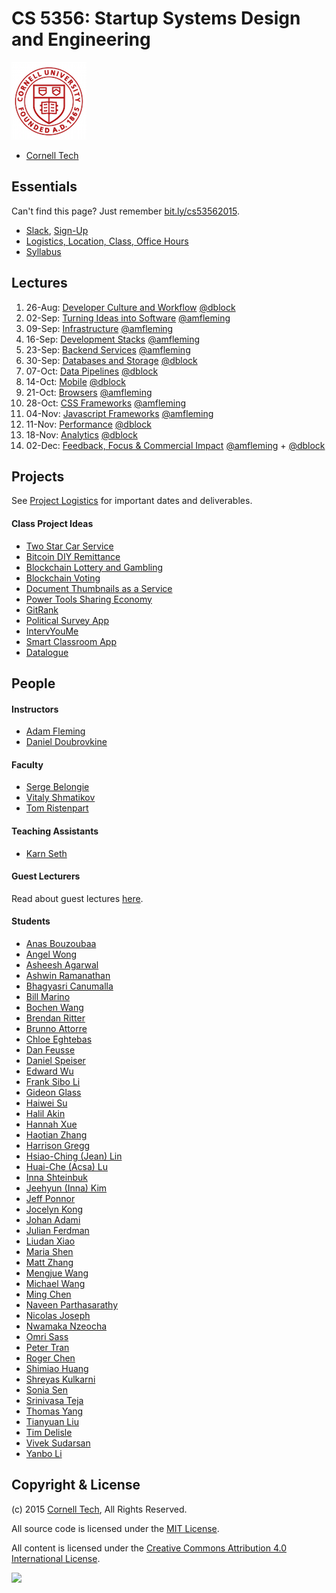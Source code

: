CS 5356: Startup Systems Design and Engineering
===============================================

![Cornell Tech](images/cornell-logo.png "Cornell Tech")

* [Cornell Tech](http://tech.cornell.edu)

Essentials
----------

Can't find this page? Just remember [bit.ly/cs53562015](http://bit.ly/cs53562015).

* [Slack](https://cornell-cs5356-2015.slack.com), [Sign-Up](https://cornell-cs5356-2015.slack.com/signup)
* [Logistics, Location, Class, Office Hours](course/logistics.md)
* [Syllabus](course/syllabus.md)

Lectures
--------

1.  26-Aug: [Developer Culture and Workflow](course/01-developer-culture-and-workflow.md)         [@dblock](/people/daniel-doubrovkine.md)
2.  02-Sep: [Turning Ideas into Software](course/02-turning-ideas-into-software.md)               [@amfleming](/people/adam-fleming.md)
3.  09-Sep: [Infrastructure](course/03-infrastructure.md)                                         [@amfleming](/people/adam-fleming.md)
4.  16-Sep: [Development Stacks](course/04-development-stacks.md)                                 [@amfleming](/people/adam-fleming.md)
5.  23-Sep: [Backend Services](course/05-backend-services.md)                                     [@amfleming](/people/adam-fleming.md)
6.  30-Sep: [Databases and Storage](course/06-databases-and-storage.md)                           [@dblock](/people/daniel-doubrovkine.md)
7.  07-Oct: [Data Pipelines](course/07-data-pipelines.md)                                         [@dblock](/people/daniel-doubrovkine.md)
8.  14-Oct: [Mobile](course/08-mobile.md)                                                         [@dblock](/people/daniel-doubrovkine.md)
9.  21-Oct: [Browsers](course/09-browsers.md)                                                     [@amfleming](/people/adam-fleming.md)
10. 28-Oct: [CSS Frameworks](course/10-css.md)                                                    [@amfleming](/people/adam-fleming.md)
11. 04-Nov: [Javascript Frameworks](course/11-javascript.md)                                      [@amfleming](/people/adam-fleming.md)
12. 11-Nov: [Performance](course/12-performance.md)                                               [@dblock](/people/daniel-doubrovkine.md)
13. 18-Nov: [Analytics](course/13-analytics.md)                                                   [@dblock](/people/daniel-doubrovkine.md)
14. 02-Dec: [Feedback, Focus & Commercial Impact](course/14-feedback-focus-commercial-impact.md)  [@amfleming](/people/adam-fleming.md) + [@dblock](/people/daniel-doubrovkine.md)

Projects
--------

See [Project Logistics](projects/logistics.md) for important dates and deliverables.

#### Class Project Ideas

* [Two Star Car Service](projects/two-star-car-service.md)
* [Bitcoin DIY Remittance](projects/bitcoin-diy-remittance.md)
* [Blockchain Lottery and Gambling](projects/blockchain-lottery-and-gambling.md)
* [Blockchain Voting](projects/blockchain-voting.md)
* [Document Thumbnails as a Service](projects/document-thumbnails-as-a-service.md)
* [Power Tools Sharing Economy](projects/power-tools-sharing.md)
* [GitRank](projects/gitrank.md)
* [Political Survey App](projects/political-survey-app.md)
* [IntervYouMe](projects/intervyoume.md)
* [Smart Classroom App](projects/smart-classroom.md)
* [Datalogue](projects/datalogue.md)

People
------

#### Instructors

* [Adam Fleming](people/adam-fleming.md)
* [Daniel Doubrovkine](people/daniel-doubrovkine.md)

#### Faculty

* [Serge Belongie](people/serge-belongie.md)
* [Vitaly Shmatikov](people/vitaly-shmatikov.md)
* [Tom Ristenpart](people/tom-ristenpart.md)

#### Teaching Assistants

* [Karn Seth](people/karn-seth.md)

#### Guest Lecturers

Read about guest lectures [here](course/guest-lectures.md).

#### Students

* [Anas Bouzoubaa](people/anas-bouzoubaa.md)
* [Angel Wong](people/angel-wong.md)
* [Asheesh Agarwal](people/asheesh-agarwal.md)
* [Ashwin Ramanathan](people/ashwin-ramanathan.md)
* [Bhagyasri Canumalla](people/bhagyasri-canumalla.md)
* [Bill Marino](people/bill-marino.md)
* [Bochen Wang](people/bochen-wang.md)
* [Brendan Ritter](people/brendan-ritter.md)
* [Brunno Attorre](people/brunno-attorre.md)
* [Chloe Eghtebas](people/chloe-eghtebas.md)
* [Dan Feusse](people/dan-feusse.md)
* [Daniel Speiser](people/daniel-speiser.md)
* [Edward Wu](people/edward-wu.md)
* [Frank Sibo Li](people/frank-li.md)
* [Gideon Glass](people/gideon-glass.md)
* [Haiwei Su](people/haiwei-su.md)
* [Halil Akin](people/halil-akin.md)
* [Hannah Xue](people/hannah-xue.md)
* [Haotian Zhang](people/haotian-zhang.md)
* [Harrison Gregg](people/harrison-gregg.md)
* [Hsiao-Ching (Jean) Lin](people/hsiaoching-lin.md)
* [Huai-Che (Acsa) Lu](people/huaiche-lu.md)
* [Inna Shteinbuk](people/inna-shteinbuk.md)
* [Jeehyun (Inna) Kim](people/jeehyun-kim.md)
* [Jeff Ponnor](people/jeff-ponnor.md)
* [Jocelyn Kong](people/jocelyn-kong.md)
* [Johan Adami](people/johan-adami.md)
* [Julian Ferdman](people/julian-ferdman.md)
* [Liudan Xiao](people/liudan-xiao.md)
* [Maria Shen](people/maria-shen.md)
* [Matt Zhang](people/matt-zhang.md)
* [Mengjue Wang](people/mengjue-wang.md)
* [Michael Wang](people/michael-wang.md)
* [Ming Chen](people/ming-chen.md)
* [Naveen Parthasarathy](people/naveen-parthasarathy.md)
* [Nicolas Joseph](people/nicolas-joseph.md)
* [Nwamaka Nzeocha](people/nwamaka-nzeocha.md)
* [Omri Sass](people/omri-sass.md)
* [Peter Tran](people/peter-tran.md)
* [Roger Chen](people/roger-chen.md)
* [Shimiao Huang](people/shimiao-huang.md)
* [Shreyas Kulkarni](people/shreyas-kulkarni.md)
* [Sonia Sen](people/sonia-sen.md)
* [Srinivasa Teja](people/srinivasa-teja.md)
* [Thomas Yang](people/thomas-yang.md)
* [Tianyuan Liu](people/tianyuan-liu.md)
* [Tim Delisle](people/tim-delisle.md)
* [Vivek Sudarsan](people/vivek-sudarsan.md)
* [Yanbo Li](people/yanbo-li.md)

Copyright & License
-------------------

(c) 2015 [Cornell Tech](http://www.cs.cornell.edu), All Rights Reserved.

All source code is licensed under the [MIT License](MIT-LICENSE.txt).

All content is licensed under the [Creative Commons Attribution 4.0 International License](CC-BY-4.0-LICENSE).

<a href='https://creativecommons.org/licenses/by/4.0'>![](https://i.creativecommons.org/l/by/4.0/88x31.png)</a>
